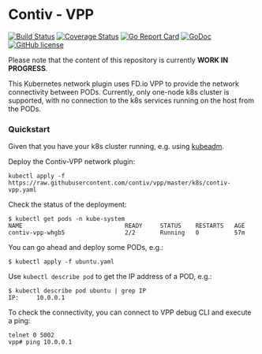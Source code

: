 # Contiv - VPP

[![Build Status](https://travis-ci.org/contiv/vpp.svg?branch=master)](https://travis-ci.org/contiv/vpp)
[![Coverage Status](https://coveralls.io/repos/github/contiv/vpp/badge.svg?branch=master)](https://coveralls.io/github/contiv/vpp?branch=master)
[![Go Report Card](https://goreportcard.com/badge/github.com/contiv/vpp)](https://goreportcard.com/report/github.com/contiv/vpp)
[![GoDoc](https://godoc.org/github.com/contiv/vpp?status.svg)](https://godoc.org/github.com/contiv/vpp)
[![GitHub license](https://img.shields.io/badge/license-Apache%20license%202.0-blue.svg)](https://github.com/contiv/vpp/blob/master/LICENSE)

Please note that the content of this repository is currently **WORK IN PROGRESS**.

This Kubernetes network plugin uses FD.io VPP to provide the network connectivity between PODs.
Currently, only one-node k8s cluster is supported, with no connection to the k8s services running on the host from the PODs.

### Quickstart
Given that you have your k8s cluster running, e.g. using [kubeadm](https://kubernetes.io/docs/setup/independent/create-cluster-kubeadm/).

Deploy the Contiv-VPP network plugin:
```
kubectl apply -f https://raw.githubusercontent.com/contiv/vpp/master/k8s/contiv-vpp.yaml
```

Check the status of the deployment:
```
$ kubectl get pods -n kube-system
NAME                             READY     STATUS    RESTARTS   AGE
contiv-vpp-whgb5                 2/2       Running   0          57m
```

You can go ahead and deploy some PODs, e.g.:
```
$ kubectl apply -f ubuntu.yaml
```

Use `kubectl describe pod` to get the IP address of a POD, e.g.:
```
$ kubectl describe pod ubuntu | grep IP
IP:		10.0.0.1
```

To check the connectivity, you can connect to VPP debug CLI and execute a ping:
```
telnet 0 5002
vpp# ping 10.0.0.1
```